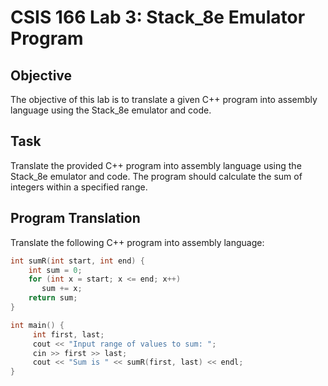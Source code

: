 # CSIS 166 Lab 3: Stack_8e Emulator Program

## Objective
The objective of this lab is to translate a given C++ program into assembly language using the Stack_8e emulator and code.

## Task
Translate the provided C++ program into assembly language using the Stack_8e emulator and code. The program should calculate the sum of integers within a specified range.

## Program Translation
Translate the following C++ program into assembly language:

```cpp
int sumR(int start, int end) {
    int sum = 0;
    for (int x = start; x <= end; x++)
       sum += x;
    return sum;
}

int main() {
     int first, last;
     cout << "Input range of values to sum: ";
     cin >> first >> last;
     cout << "Sum is " << sumR(first, last) << endl;
}
